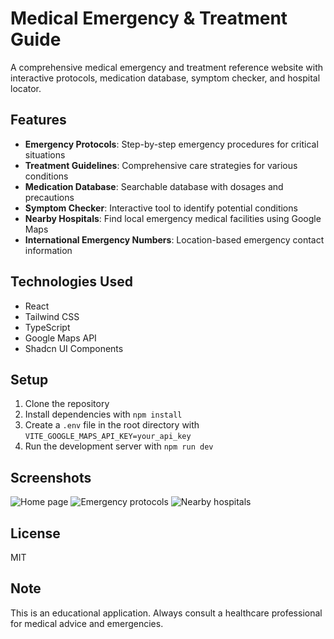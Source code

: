 # Medical Emergency & Treatment Guide

A comprehensive medical emergency and treatment reference website with interactive protocols, medication database, symptom checker, and hospital locator.

## Features

- **Emergency Protocols**: Step-by-step emergency procedures for critical situations
- **Treatment Guidelines**: Comprehensive care strategies for various conditions
- **Medication Database**: Searchable database with dosages and precautions
- **Symptom Checker**: Interactive tool to identify potential conditions
- **Nearby Hospitals**: Find local emergency medical facilities using Google Maps
- **International Emergency Numbers**: Location-based emergency contact information

## Technologies Used

- React
- Tailwind CSS
- TypeScript
- Google Maps API
- Shadcn UI Components

## Setup

1. Clone the repository
2. Install dependencies with `npm install`
3. Create a `.env` file in the root directory with `VITE_GOOGLE_MAPS_API_KEY=your_api_key`
4. Run the development server with `npm run dev`

## Screenshots

![Home page](screenshots/home.png)
![Emergency protocols](screenshots/emergency.png)
![Nearby hospitals](screenshots/hospitals.png)

## License

MIT

## Note

This is an educational application. Always consult a healthcare professional for medical advice and emergencies.